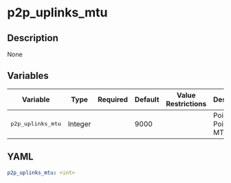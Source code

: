# p2p_uplinks_mtu

## Description

None

## Variables

| Variable | Type | Required | Default | Value Restrictions | Description |
| -------- | ---- | -------- | ------- | ------------------ | ----------- |
| <pre>p2p_uplinks_mtu | Integer |  | 9000 |  | Point to Point Links MTU |

## YAML

```yaml
p2p_uplinks_mtu: <int>
```
